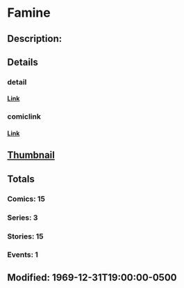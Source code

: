 # Famine
## Description: 
## Details
### detail
#### [Link](http://marvel.com/characters/662/famine?utm_campaign=apiRef&utm_source=225578a89fc76f3d20fbffda5d17a88d)
### comiclink
#### [Link](http://marvel.com/comics/characters/1009298/famine?utm_campaign=apiRef&utm_source=225578a89fc76f3d20fbffda5d17a88d)
## [Thumbnail](http://i.annihil.us/u/prod/marvel/i/mg/b/40/image_not_available.jpg)
## Totals
### Comics: 15
### Series: 3
### Stories: 15
### Events: 1
## Modified: 1969-12-31T19:00:00-0500